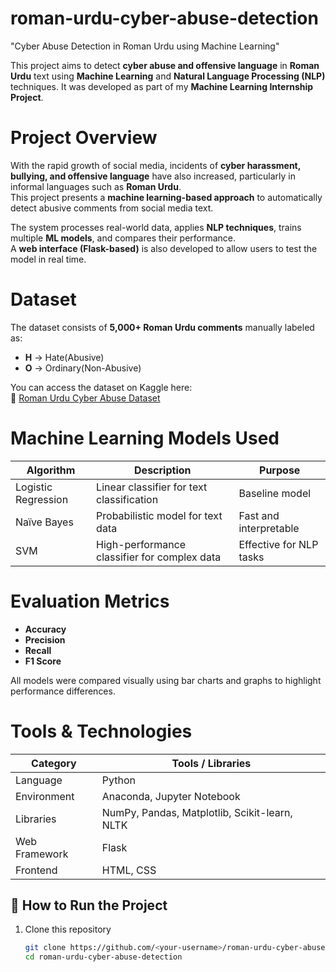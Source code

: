 # roman-urdu-cyber-abuse-detection
"Cyber Abuse Detection in Roman Urdu using Machine Learning"

This project aims to detect **cyber abuse and offensive language** in **Roman Urdu** text using **Machine Learning** and **Natural Language Processing (NLP)** techniques. It was developed as part of my **Machine Learning Internship Project**.

# Project Overview

With the rapid growth of social media, incidents of **cyber harassment, bullying, and offensive language** have also increased, particularly in informal languages such as **Roman Urdu**.  
This project presents a **machine learning-based approach** to automatically detect abusive comments from social media text.

The system processes real-world data, applies **NLP techniques**, trains multiple **ML models**, and compares their performance.  
A **web interface (Flask-based)** is also developed to allow users to test the model in real time.

# Dataset

The dataset consists of **5,000+ Roman Urdu comments** manually labeled as:
- **H** → Hate(Abusive)  
- **O** → Ordinary(Non-Abusive)  

You can access the dataset on Kaggle here:  
🔗 [Roman Urdu Cyber Abuse Dataset](https://www.kaggle.com/datasets/hassan7838/roman-urdu-cyber-abuse-dataset)

# Machine Learning Models Used

| Algorithm | Description | Purpose |
|------------|-------------|----------|
| Logistic Regression | Linear classifier for text classification | Baseline model |
| Naïve Bayes | Probabilistic model for text data | Fast and interpretable |
| SVM | High-performance classifier for complex data | Effective for NLP tasks |

# Evaluation Metrics

- **Accuracy**  
- **Precision**  
- **Recall**  
- **F1 Score**

All models were compared visually using bar charts and graphs to highlight performance differences.

# Tools & Technologies

| Category | Tools / Libraries |
|-----------|------------------|
| Language | Python |
| Environment | Anaconda, Jupyter Notebook |
| Libraries | NumPy, Pandas, Matplotlib, Scikit-learn, NLTK |
| Web Framework | Flask |
| Frontend | HTML, CSS |

## 🚀 How to Run the Project

1. Clone this repository  
   ```bash
   git clone https://github.com/<your-username>/roman-urdu-cyber-abuse-detection.git
   cd roman-urdu-cyber-abuse-detection
